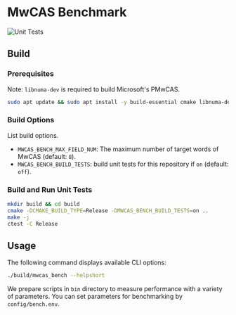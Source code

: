 # MwCAS Benchmark

![Unit Tests](https://github.com/dbgroup-nagoya-u/mwcas-benchmark/workflows/Unit%20Tests/badge.svg?branch=main)

## Build

### Prerequisites

Note: `libnuma-dev` is required to build Microsoft's PMwCAS.

```bash
sudo apt update && sudo apt install -y build-essential cmake libnuma-dev
```

### Build Options

List build options.

- `MWCAS_BENCH_MAX_FIELD_NUM`: The maximum number of target words of MwCAS (default: `8`).
- `MWCAS_BENCH_BUILD_TESTS`: build unit tests for this repository if `on` (default: `off`).

### Build and Run Unit Tests

```bash
mkdir build && cd build
cmake -DCMAKE_BUILD_TYPE=Release -DMWCAS_BENCH_BUILD_TESTS=on ..
make -j
ctest -C Release
```

## Usage

The following command displays available CLI options:

```bash
./build/mwcas_bench --helpshort
```

We prepare scripts in `bin` directory to measure performance with a variety of parameters. You can set parameters for benchmarking by `config/bench.env`.

